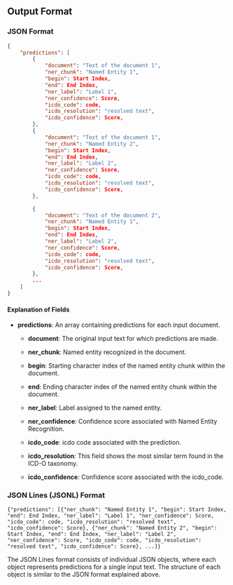 ## Output Format

### JSON Format

```json
{
    "predictions": [
        {
            "document": "Text of the document 1",
            "ner_chunk": "Named Entity 1",
            "begin": Start Index,
            "end": End Index,
            "ner_label": "Label 1",
            "ner_confidence": Score,
            "icdo_code": code,
            "icdo_resolution": "resolved text",
            "icdo_confidence": Score,
        },
        {
            "document": "Text of the document 1",
            "ner_chunk": "Named Entity 2",
            "begin": Start Index,
            "end": End Index,
            "ner_label": "Label 2",
            "ner_confidence": Score,
            "icdo_code": code,
            "icdo_resolution": "resolved text",
            "icdo_confidence": Score,
        },

        {
            "document": "Text of the document 2",
            "ner_chunk": "Named Entity 1",
            "begin": Start Index,
            "end": End Index,
            "ner_label": "Label 2",
            "ner_confidence": Score,
            "icdo_code": code,
            "icdo_resolution": "resolved text",
            "icdo_confidence": Score,
        },
        ...
    ]
}


```

#### Explanation of Fields

- **predictions**: An array containing predictions for each input document.

    - **document**: The original input text for which predictions are made.

    - **ner_chunk**: Named entity recognized in the document.

    - **begin**: Starting character index of the named entity chunk within the document.

    - **end**: Ending character index of the named entity chunk within the document.

    - **ner_label**: Label assigned to the named entity.

    - **ner_confidence**: Confidence score associated with Named Entity Recognition.

    - **icdo_code**: icdo code associated with the prediction.

    - **icdo_resolution**: This field shows the most similar term found in the ICD-O taxonomy.

    - **icdo_confidence**: Confidence score associated with the icdo_code.


### JSON Lines (JSONL) Format

```
{"predictions": [{"ner_chunk": "Named Entity 1", "begin": Start Index, "end": End Index, "ner_label": "Label 1", "ner_confidence": Score, "icdo_code": code, "icdo_resolution": "resolved text", "icdo_confidence": Score}, {"ner_chunk": "Named Entity 2", "begin": Start Index, "end": End Index, "ner_label": "Label 2", "ner_confidence": Score, "icdo_code": code, "icdo_resolution": "resolved text", "icdo_confidence": Score}, ...]}
```

The JSON Lines format consists of individual JSON objects, where each object represents predictions for a single input text. The structure of each object is similar to the JSON format explained above.